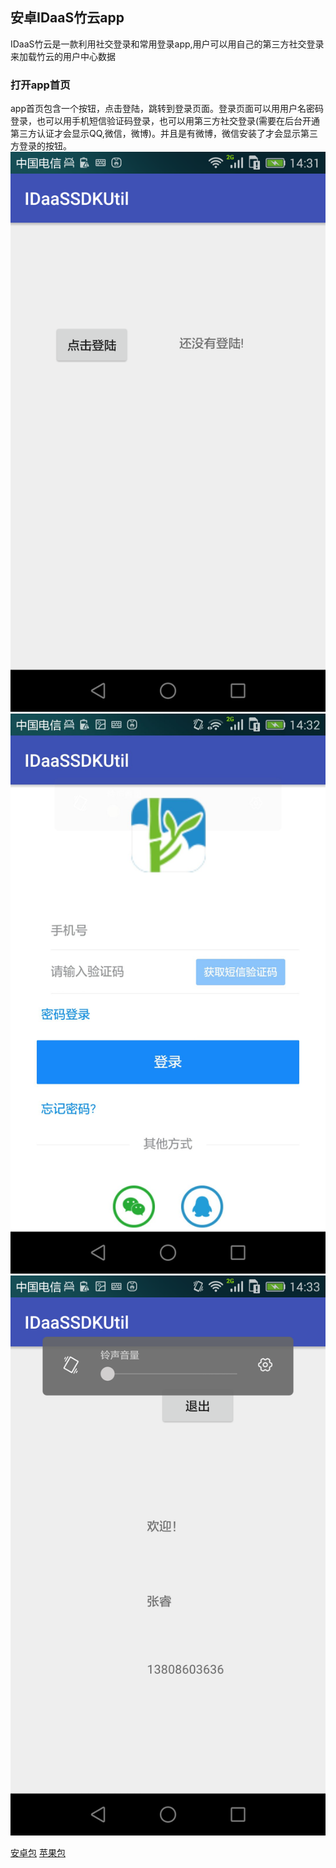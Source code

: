## 安卓IDaaS竹云app

IDaaS竹云是一款利用社交登录和常用登录app,用户可以用自己的第三方社交登录来加载竹云的用户中心数据



### 打开app首页

app首页包含一个按钮，点击登陆，跳转到登录页面。登录页面可以用用户名密码登录，也可以用手机短信验证码登录，也可以用第三方社交登录(需要在后台开通第三方认证才会显示QQ,微信，微博)。并且是有微博，微信安装了才会显示第三方登录的按钮。
![Image](/images/11.png)
![Image](/images/22.png)
![Image](/images/33.png)


[安卓包](/images/app-release.apk)
[苹果包](/images/sdk%20demo.zip)



